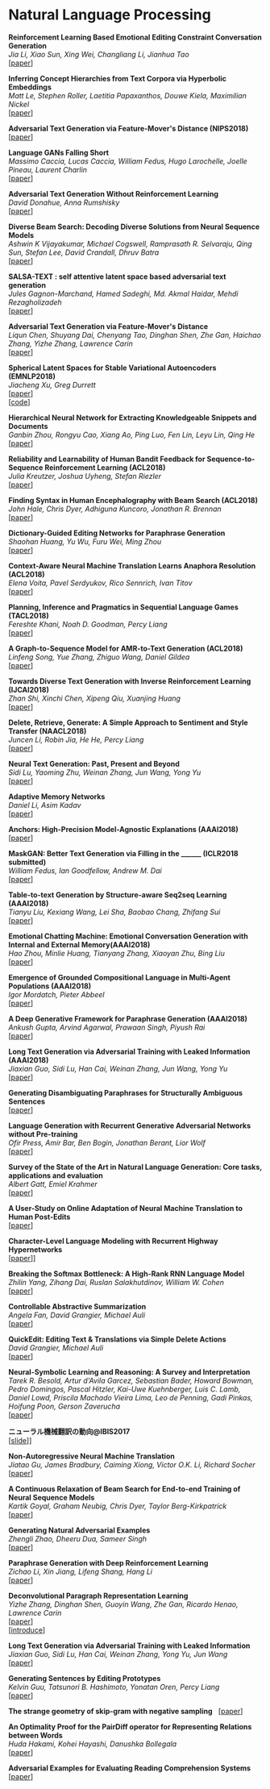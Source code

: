 # Natural Language Processing  
**Reinforcement Learning Based Emotional Editing Constraint Conversation Generation**  
*Jia Li, Xiao Sun, Xing Wei, Changliang Li, Jianhua Tao*  
[[paper](https://arxiv.org/abs/1904.08061)]  

**Inferring Concept Hierarchies from Text Corpora via Hyperbolic Embeddings**  
*Matt Le, Stephen Roller, Laetitia Papaxanthos, Douwe Kiela, Maximilian Nickel*  
[[paper](https://arxiv.org/abs/1902.00913)]  

**Adversarial Text Generation via Feature-Mover's Distance (NIPS2018)**  
[[paper](https://arxiv.org/abs/1809.06297)]  

**Language GANs Falling Short**  
*Massimo Caccia, Lucas Caccia, William Fedus, Hugo Larochelle, Joelle Pineau, Laurent Charlin*  
[[paper](https://arxiv.org/abs/1811.02549)]  

**Adversarial Text Generation Without Reinforcement Learning**  
*David Donahue, Anna Rumshisky*  
[[paper](https://arxiv.org/abs/1810.06640)]  

**Diverse Beam Search: Decoding Diverse Solutions from Neural Sequence Models**  
*Ashwin K Vijayakumar, Michael Cogswell, Ramprasath R. Selvaraju, Qing Sun, Stefan Lee, David Crandall, Dhruv Batra*  
[[paper](https://arxiv.org/abs/1610.02424)]  

**SALSA-TEXT : self attentive latent space based adversarial text generation**  
*Jules Gagnon-Marchand, Hamed Sadeghi, Md. Akmal Haidar, Mehdi Rezagholizadeh*  
[[paper](https://arxiv.org/abs/1809.11155)]  

**Adversarial Text Generation via Feature-Mover's Distance**  
*Liqun Chen, Shuyang Dai, Chenyang Tao, Dinghan Shen, Zhe Gan, Haichao Zhang, Yizhe Zhang, Lawrence Carin*  
[[paper](https://arxiv.org/abs/1809.06297)]  

**Spherical Latent Spaces for Stable Variational Autoencoders (EMNLP2018)**  
*Jiacheng Xu, Greg Durrett*  
[[paper](https://arxiv.org/abs/1808.10805)]  
[[code](https://github.com/jiacheng-xu/vmf_vae_nlp)]  

**Hierarchical Neural Network for Extracting Knowledgeable Snippets and Documents**  
*Ganbin Zhou, Rongyu Cao, Xiang Ao, Ping Luo, Fen Lin, Leyu Lin, Qing He*  
[[paper](https://arxiv.org/abs/1808.07228)]  

**Reliability and Learnability of Human Bandit Feedback for Sequence-to-Sequence Reinforcement Learning (ACL2018)**  
*Julia Kreutzer, Joshua Uyheng, Stefan Riezler*  
[[paper](https://arxiv.org/abs/1805.10627v2)]  

**Finding Syntax in Human Encephalography with Beam Search (ACL2018)**  
*John Hale, Chris Dyer, Adhiguna Kuncoro, Jonathan R. Brennan*  
[[paper](https://arxiv.org/abs/1806.04127)]  

**Dictionary-Guided Editing Networks for Paraphrase Generation**  
*Shaohan Huang, Yu Wu, Furu Wei, Ming Zhou*  
[[paper](https://arxiv.org/abs/1806.08077)]  

**Context-Aware Neural Machine Translation Learns Anaphora Resolution (ACL2018)**  
*Elena Voita, Pavel Serdyukov, Rico Sennrich, Ivan Titov*  
[[paper](https://arxiv.org/abs/1805.10163)]  

**Planning, Inference and Pragmatics in Sequential Language Games (TACL2018)**  
*Fereshte Khani, Noah D. Goodman, Percy Liang*  
[[paper](https://arxiv.org/abs/1805.11774)]  

**A Graph-to-Sequence Model for AMR-to-Text Generation (ACL2018)**  
*Linfeng Song, Yue Zhang, Zhiguo Wang, Daniel Gildea*  
[[paper](https://arxiv.org/abs/1805.02473)]  

**Towards Diverse Text Generation with Inverse Reinforcement Learning (IJCAI2018)**  
*Zhan Shi, Xinchi Chen, Xipeng Qiu, Xuanjing Huang*  
[[paper](https://arxiv.org/abs/1804.11258)]  

**Delete, Retrieve, Generate: A Simple Approach to Sentiment and Style Transfer (NAACL2018)**  
*Juncen Li, Robin Jia, He He, Percy Liang*  
[[paper](https://arxiv.org/abs/1804.06437)]  

**Neural Text Generation: Past, Present and Beyond**  
*Sidi Lu, Yaoming Zhu, Weinan Zhang, Jun Wang, Yong Yu*  
[[paper](https://arxiv.org/abs/1803.07133)]  

**Adaptive Memory Networks**  
*Daniel Li, Asim Kadav*  
[[paper](https://arxiv.org/abs/1802.00510)]  

**Anchors: High-Precision Model-Agnostic Explanations (AAAI2018)**  
[[paper](http://sameersingh.org/files/papers/anchors-aaai18.pdf)]  

**MaskGAN: Better Text Generation via Filling in the ______ (ICLR2018 submitted)**  
*William Fedus, Ian Goodfellow, Andrew M. Dai*  
[[paper](https://arxiv.org/abs/1801.07736)]  

**Table-to-text Generation by Structure-aware Seq2seq Learning (AAAI2018)**  
*Tianyu Liu, Kexiang Wang, Lei Sha, Baobao Chang, Zhifang Sui*  
[[paper](https://arxiv.org/abs/1711.09724)]  

**Emotional Chatting Machine: Emotional Conversation Generation with Internal and External Memory(AAAI2018)**  
*Hao Zhou, Minlie Huang, Tianyang Zhang, Xiaoyan Zhu, Bing Liu*  
[[paper](https://arxiv.org/abs/1704.01074)]  

**Emergence of Grounded Compositional Language in Multi-Agent Populations (AAAI2018)**  
*Igor Mordatch, Pieter Abbeel*  
[[paper](https://arxiv.org/abs/1703.04908)]  

**A Deep Generative Framework for Paraphrase Generation (AAAI2018)**  
*Ankush Gupta, Arvind Agarwal, Prawaan Singh, Piyush Rai*  
[[paper](https://arxiv.org/abs/1709.05074)]  

**Long Text Generation via Adversarial Training with Leaked Information (AAAI2018)**  
*Jiaxian Guo, Sidi Lu, Han Cai, Weinan Zhang, Jun Wang, Yong Yu*  
[[paper](https://arxiv.org/abs/1709.08624)]  

**Generating Disambiguating Paraphrases for Structurally Ambiguous Sentences**  
[[paper](http://aclweb.org/anthology/W16-1718)]  

**Language Generation with Recurrent Generative Adversarial Networks without Pre-training**  
*Ofir Press, Amir Bar, Ben Bogin, Jonathan Berant, Lior Wolf*  
[[paper](https://arxiv.org/abs/1706.01399)]  

**Survey of the State of the Art in Natural Language Generation: Core tasks, applications and evaluation**  
*Albert Gatt, Emiel Krahmer*  
[[paper](https://arxiv.org/abs/1703.09902)]  

**A User-Study on Online Adaptation of Neural Machine Translation to Human Post-Edits**   
[[paper](https://arxiv.org/abs/1712.04853)]  

**Character-Level Language Modeling with Recurrent Highway Hypernetworks**  
[[paper](http://papers.nips.cc/paper/6919-language-modeling-with-recurrent-highway-hypernetworks.pdf)]]  

**Breaking the Softmax Bottleneck: A High-Rank RNN Language Model**  
*Zhilin Yang, Zihang Dai, Ruslan Salakhutdinov, William W. Cohen*  
[[paper](https://arxiv.org/abs/1711.03953)]  

**Controllable Abstractive Summarization**  
*Angela Fan, David Grangier, Michael Auli*  
[[paper](https://arxiv.org/abs/1711.05217)]  

**QuickEdit: Editing Text & Translations via Simple Delete Actions**  
*David Grangier, Michael Auli*  
[[paper](https://arxiv.org/abs/1711.04805)]  

**Neural-Symbolic Learning and Reasoning: A Survey and Interpretation**  
*Tarek R. Besold, Artur d'Avila Garcez, Sebastian Bader, Howard Bowman, Pedro Domingos, Pascal Hitzler, Kai-Uwe Kuehnberger, Luis C. Lamb, Daniel Lowd, Priscila Machado Vieira Lima, Leo de Penning, Gadi Pinkas, Hoifung Poon, Gerson Zaverucha*  
[[paper](https://arxiv.org/abs/1711.03902)]  

**ニューラル機械翻訳の動向@IBIS2017**  
[[slide](https://www.slideshare.net/ToshiakiNakazawa/ibis2017)]]

**Non-Autoregressive Neural Machine Translation**  
*Jiatao Gu, James Bradbury, Caiming Xiong, Victor O.K. Li, Richard Socher*  
[[paper](https://arxiv.org/abs/1711.02281)]  

**A Continuous Relaxation of Beam Search for End-to-end Training of Neural Sequence Models**  
*Kartik Goyal, Graham Neubig, Chris Dyer, Taylor Berg-Kirkpatrick*  
[[paper](https://arxiv.org/abs/1708.00111)]  

**Generating Natural Adversarial Examples**  
*Zhengli Zhao, Dheeru Dua, Sameer Singh*  
[[paper](https://arxiv.org/abs/1710.11342)]  

**Paraphrase Generation with Deep Reinforcement Learning**  
*Zichao Li, Xin Jiang, Lifeng Shang, Hang Li*  
[[paper](https://arxiv.org/abs/1711.00279)]  

**Deconvolutional Paragraph Representation Learning**  
*Yizhe Zhang, Dinghan Shen, Guoyin Wang, Zhe Gan, Ricardo Henao, Lawrence Carin*  
[[paper](https://arxiv.org/abs/1708.04729)]  
[[introduce](http://shunk031.me/paper-survey/paper-summary/NLP/Deconvolutional_Paragraph_Representation_Learning)]  

**Long Text Generation via Adversarial Training with Leaked Information**  
*Jiaxian Guo, Sidi Lu, Han Cai, Weinan Zhang, Yong Yu, Jun Wang*  
[[paper](https://arxiv.org/abs/1709.08624)]  

**Generating Sentences by Editing Prototypes**  
*Kelvin Guu, Tatsunori B. Hashimoto, Yonatan Oren, Percy Liang*  
[[paper](https://arxiv.org/abs/1709.08878)]  

**The strange geometry of skip-gram with negative sampling**  
[[paper](http://aclweb.org/anthology/D17-1307)]  

**An Optimality Proof for the PairDiff operator for Representing Relations between Words**  
*Huda Hakami, Kohei Hayashi, Danushka Bollegala*  
[[paper](https://arxiv.org/abs/1709.06673)]  

**Adversarial Examples for Evaluating Reading Comprehension Systems**    
[[paper](https://nlp.stanford.edu/pubs/jia2017adversarial.pdf)]  
